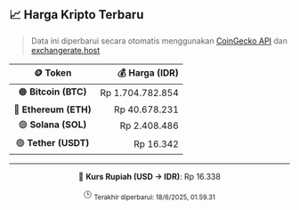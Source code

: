 

<!-- HARGA_KRIPTO -->
## 📈 Harga Kripto Terbaru

> Data ini diperbarui secara otomatis menggunakan [CoinGecko API](https://www.coingecko.com/) dan [exchangerate.host](https://exchangerate.host/)

<div align="center">

| 🪙 Token | 💰 Harga (IDR) |
|:------:|---------------:|
| 🟠 **Bitcoin (BTC)**   | Rp 1.704.782.854 |
| 🔵 **Ethereum (ETH)**  | Rp 40.678.231 |
| 🟣 **Solana (SOL)**    | Rp 2.408.486 |
| 🟢 **Tether (USDT)**   | Rp 16.342 |

---

💱 **Kurs Rupiah (USD → IDR)**: Rp 16.338

🕒 <sub>Terakhir diperbarui: 18/6/2025, 01.59.31</sub>

</div>
<!-- /HARGA_KRIPTO -->